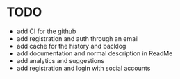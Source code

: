 # TODO

* add CI for the github
* add registration and auth through an email 
* add cache for the history and backlog
* add documentation and normal description in ReadMe 
* add analytics and suggestions 
* add registration and login with social accounts 
